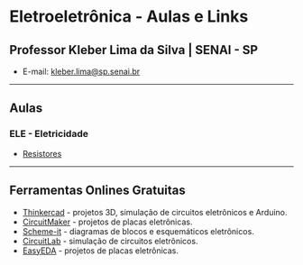 # Eletroeletrônica - Aulas e Links
## Professor Kleber Lima da Silva | SENAI - SP
* E-mail: kleber.lima@sp.senai.br

---
## Aulas
### ELE - Eletricidade
* [Resistores](/Aulas/ELE/Resistores_v1.pdf)

---
## Ferramentas Onlines Gratuitas
* [Thinkercad](https://www.tinkercad.com/) - projetos 3D, simulação de circuitos eletrônicos e Arduino.
* [CircuitMaker](https://circuitmaker.com/) - projetos de placas eletrônicas.
* [Scheme-it](https://www.digikey.com/schemeit/project/) - diagramas de blocos e esquemáticos eletrônicos.
* [CircuitLab](https://www.circuitlab.com/) - simulação de circuitos eletrônicos.
* [EasyEDA](https://easyeda.com/) - projetos de placas eletrônicas.

